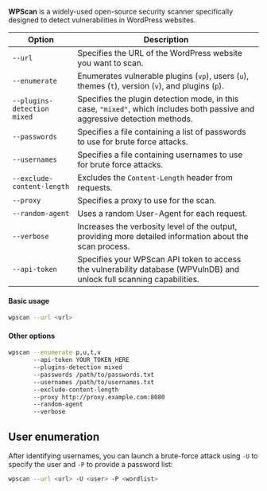 **WPScan** is a widely-used open-source security scanner specifically designed to detect vulnerabilities in WordPress websites.

| Option                      | Description                                                                                                                 |
| --------------------------- | --------------------------------------------------------------------------------------------------------------------------- |
| `--url`                     | Specifies the URL of the WordPress website you want to scan.                                                                |
| `--enumerate`               | Enumerates vulnerable plugins (`vp`), users (`u`), themes (`t`), version (`v`), and plugins (`p`).                          |
| `--plugins-detection mixed` | Specifies the plugin detection mode, in this case, `"mixed"`, which includes both passive and aggressive detection methods. |
| `--passwords`               | Specifies a file containing a list of passwords to use for brute force attacks.                                             |
| `--usernames`               | Specifies a file containing usernames to use for brute force attacks.                                                       |
| `--exclude-content-length`  | Excludes the `Content-Length` header from requests.                                                                         |
| `--proxy`                   | Specifies a proxy to use for the scan.                                                                                      |
| `--random-agent`            | Uses a random User-Agent for each request.                                                                                  |
| `--verbose`                 | Increases the verbosity level of the output, providing more detailed information about the scan process.                    |
| `--api-token`               | Specifies your WPScan API token to access the vulnerability database (WPVulnDB) and unlock full scanning capabilities.      |
#### Basic usage
```bash
wpscan --url <url>
```

#### Other options
```bash
wpscan --enumerate p,u,t,v 
	   --api-token YOUR_TOKEN_HERE
       --plugins-detection mixed 
       --passwords /path/to/passwords.txt 
       --usernames /path/to/usernames.txt 
       --exclude-content-length 
       --proxy http://proxy.example.com:8080 
       --random-agent 
       --verbose
```

## User enumeration
After identifying usernames, you can launch a brute-force attack using `-U` to specify the user and `-P` to provide a password list:

```bash
wpscan --url <url> -U <user> -P <wordlist> 
```
